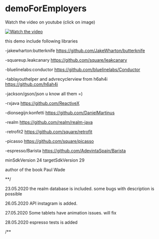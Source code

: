 # demoForEmployers

Watch the video on youtube (click on image)

[![Watch the video](https://img.youtube.com/vi/H9fRm4qDMDQ/hqdefault.jpg)](https://www.youtube.com/watch?v=H9fRm4qDMDQ)

this demo include following libraries

-jakewharton:butterknife https://github.com/JakeWharton/butterknife

-squareup.leakcanary https://github.com/square/leakcanary

-bluelinelabs:conductor https://github.com/bluelinelabs/Conductor

-tablayouthelper and advrecyclerview from h6ah4i https://github.com/h6ah4i

-jackson/gson/json u know all them =)

-rxjava https://github.com/ReactiveX

-dionsegijn:konfetti https://github.com/DanielMartinus

-realm https://github.com/realm/realm-java

-retrofit2 https://github.com/square/retrofit

-picasso https://github.com/square/picasso

-espresso/Barista https://github.com/AdevintaSpain/Barista 

minSdkVersion 24
targetSdkVersion 29

author of the book Paul Wade

**/

23.05.2020 the realm database is included. some bugs with description is possible

26.05.2020 API instagram is added. 

27.05.2020 Some tablets have animation issues. will fix

28.05.2020 espresso tests is added

/**
